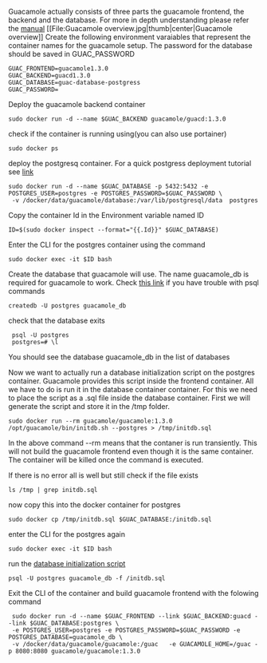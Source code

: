 Guacamole actually consists of three parts the guacamole frontend, the backend and the database. For more in depth understanding please refer the [manual](https://guacamole.apache.org/doc/gug/guacamole-architecture.html) 
[[File:Guacamole overview.jpg|thumb|center|Guacamole overview]]
Create the following environment varaiables that represent the container names for the guacamole setup. The password for the database should be saved in GUAC_PASSWORD


``` 
GUAC_FRONTEND=guacamole1.3.0
GUAC_BACKEND=guacd1.3.0
GUAC_DATABASE=guac-database-postgress
GUAC_PASSWORD=
 ```

Deploy the guacamole backend container 
```
sudo docker run -d --name $GUAC_BACKEND guacamole/guacd:1.3.0
```
check if the container is running using(you can also use portainer)
```
sudo docker ps
```
deploy the postgresq container. For a quick postgress deployment tutorial see [link](https://dev.to/shree_j/how-to-install-and-run-psql-using-docker-41j2) 
```
sudo docker run -d --name $GUAC_DATABASE -p 5432:5432 -e POSTGRES_USER=postgres -e POSTGRES_PASSWORD=$GUAC_PASSWORD \
 -v /docker/data/guacamole/database:/var/lib/postgresql/data  postgres
```
Copy the container Id in the Environment variable named ID
```
ID=$(sudo docker inspect --format="{{.Id}}" $GUAC_DATABASE)
```
Enter the CLI for the postgres container using the command
```
sudo docker exec -it $ID bash
```
Create the database that guacamole will use. The name guacamole_db is required for guacamole to work. Check [this link](https://www.postgresql.org/docs/9.1/app-createdb.html) if you have trouble with psql commands
```
createdb -U postgres guacamole_db
```
check that the database exits
```
 psql -U postgres
 postgres=# \l
```
You should see the database guacamole_db in the list of databases

Now we want to actually run a database initialization script on the postgres container. Guacamole provides this script inside the frontend container. All we have to do is run it in the database container container. For this we need to place the script as a .sql file inside the database container. First we will generate the script and store it in the /tmp folder. 
```
sudo docker run --rm guacamole/guacamole:1.3.0 /opt/guacamole/bin/initdb.sh --postgres > /tmp/initdb.sql
 ```
In the above command --rm means that the contaner is run transiently. This will not build the guacamole frontend even though it is the same container. The container will be killed once the command is executed.

If there is no error all is well but still check if the file exists 
```
ls /tmp | grep initdb.sql
```
now copy this into the docker container for postgres
```
sudo docker cp /tmp/initdb.sql $GUAC_DATABASE:/initdb.sql 
```
enter the CLI for the postgres again
```
sudo docker exec -it $ID bash
```
run the [database initialization script](https://stackoverflow.com/questions/8208181/create-postgres-database-using-batch-file-with-template-encoding-owner-and)
```
psql -U postgres guacamole_db -f /initdb.sql
```
Exit the CLI of the container and build guacamole frontend with the folowing command
```
 sudo docker run -d --name $GUAC_FRONTEND --link $GUAC_BACKEND:guacd --link $GUAC_DATABASE:postgres \
 -e POSTGRES_USER=postgres -e POSTGRES_PASSWORD=$GUAC_PASSWORD -e POSTGRES_DATABASE=guacamole_db \
 -v /docker/data/guacamole/guacamole:/guac   -e GUACAMOLE_HOME=/guac -p 8080:8080 guacamole/guacamole:1.3.0
```
